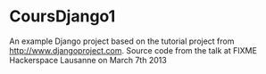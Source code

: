 CoursDjango1
============

An example Django project based on the tutorial project from http://www.djangoproject.com. Source code from the talk at FIXME Hackerspace Lausanne on March 7th 2013